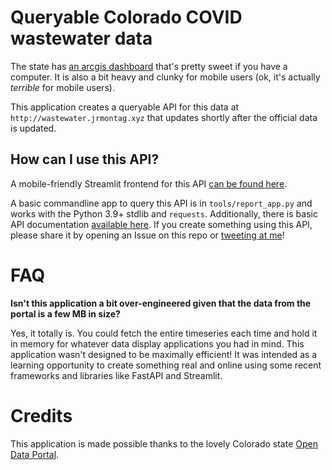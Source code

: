 # Queryable Colorado COVID wastewater data

The state has [an arcgis dashboard](https://cdphe.maps.arcgis.com/apps/dashboards/d79cf93c3938470ca4bcc4823328946b) that's pretty sweet if you have a computer. It is also a bit heavy and clunky for mobile users (ok, it's actually *terrible* for mobile users). 

This application creates a queryable API for this data at `http://wastewater.jrmontag.xyz` that updates shortly after the official data is updated.

## How can I use this API?

A mobile-friendly Streamlit frontend for this API [can be found here](https://colorado-covid-wastewater.streamlit.app/).

A basic commandline app to query this API is in `tools/report_app.py` and works with the Python 3.9+ stdlib and `requests`. Additionally, there is basic API documentation [available here](http://wastewater.jrmontag.xyz/docs/). If you create something using this API, please share it by opening an Issue on this repo or [tweeting at me](http://www.twitter.com/jrmontag)!


# FAQ

**Isn't this application a bit over-engineered given that the data from the portal is a few MB in size?**

Yes, it totally is. You could fetch the entire timeseries each time and hold it in memory for whatever data display applications you had in mind. This application wasn't designed to be maximally efficient! It was intended as a learning opportunity to create something real and online using some recent frameworks and libraries like FastAPI and Streamlit. 


# Credits

This application is made possible thanks to the lovely Colorado state [Open Data Portal](https://data-cdphe.opendata.arcgis.com/datasets/CDPHE::cdphe-covid19-wastewater-dashboard-data/about).


